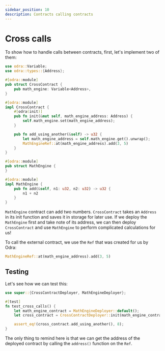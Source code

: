 ```yaml
---
sidebar_position: 10
description: Contracts calling contracts
---
```


# Cross calls

To show how to handle calls between contracts, first, let's implement two of them:

```rust title="examples/src/docs/cross_calls.rs"
use odra::Variable;
use odra::types::{Address};

#[odra::module]
pub struct CrossContract {
    pub math_engine: Variable<Address>,
}

#[odra::module]
impl CrossContract {
    #[odra(init)]
    pub fn init(&mut self, math_engine_address: Address) {
        self.math_engine.set(math_engine_address);
    }

    pub fn add_using_another(&self) -> u32 {
        let math_engine_address = self.math_engine.get().unwrap();
        MathEngineRef::at(math_engine_address).add(3, 5)
    }
}

#[odra::module]
pub struct MathEngine {
}

#[odra::module]
impl MathEngine {
    pub fn add(&self, n1: u32, n2: u32) -> u32 {
        n1 + n2
    }
}
```
`MathEngine` contract can add two numbers. `CrossContract` takes an `Address` in its init function and saves it in
storage for later use. If we deploy the `MathEngine` first and take note of its address, we can then deploy
`CrossContract` and use `MathEngine` to perform complicated calculations for us!

To call the external contract, we use the `Ref` that was created for us by Odra:

```rust title="examples/src/docs/cross_calls.rs"
MathEngineRef::at(math_engine_address).add(3, 5)
```

## Testing
Let's see how we can test this:

```rust title="examples/src/docs/cross_calls.rs"
use super::{CrossContractDeployer, MathEngineDeployer};

#[test]
fn test_cross_calls() {
    let math_engine_contract = MathEngineDeployer::default();
    let cross_contract = CrossContractDeployer::init(math_engine_contract.address());

    assert_eq!(cross_contract.add_using_another(), 8);
}
```

The only thing to remind here is that we can get the address of the deployed contract by calling the `address()`
function on the `Ref`.

